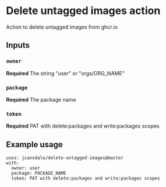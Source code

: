 # Delete untagged images action

Action to delete untagged images from ghcr.io

## Inputs

### `owner`

**Required** The string "user" or "orgs/ORG_NAME"

### `package`

**Required** The package name

### `token`

**Required** PAT with delete:packages and write:packages scopes

## Example usage

```
uses: jcansdale/delete-untagged-images@master
with:
  owner: user
  package: PACKAGE_NAME
  token: PAT with delete:packages and write:packages scopes
```
